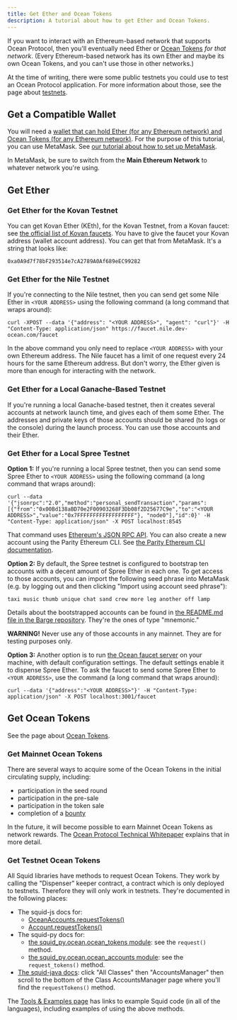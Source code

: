 ```yaml
---
title: Get Ether and Ocean Tokens
description: A tutorial about how to get Ether and Ocean Tokens.
---
```


If you want to interact with an Ethereum-based network that supports Ocean Protocol, then you'll eventually need Ether or [Ocean Tokens](/concepts/ocean-tokens/) _for that network_. (Every Ethereum-based network has its own Ether and maybe its own Ocean Tokens, and you can't use those in other networks.)

At the time of writing, there were some public testnets you could use to test an Ocean Protocol application. For more information about those, see the page about [testnets](/concepts/testnets/).

## Get a Compatible Wallet

You will need a [wallet that can hold Ether (for any Ethereum network) and Ocean Tokens (for any Ethereum network)](/concepts/wallets/). For the purpose of this tutorial, you can use MetaMask. See [our tutorial about how to set up MetaMask](/tutorials/metamask-setup/).

In MetaMask, be sure to switch from the **Main Ethereum Network** to whatever network you're using.

## Get Ether

### Get Ether for the Kovan Testnet

You can get Kovan Ether (KEth), for the Kovan Testnet, from a Kovan faucet: see [the official list of Kovan faucets](https://github.com/kovan-testnet/faucet). You have to give the faucet your Kovan address (wallet account address). You can get that from MetaMask. It's a string that looks like:

```text
0xa0A9d7f78bF293514e7cA2789A0Af689eEC99282
```

### Get Ether for the Nile Testnet

If you're connecting to the Nile testnet, then you can send get some Nile Ether in `<YOUR ADDRESS>` using the following command (a long command that wraps around):

`curl -XPOST --data '{"address": "<YOUR ADDRESS>", "agent": "curl"}' -H "Content-Type: application/json" https://faucet.nile.dev-ocean.com/faucet`

In the above command you only need to replace `<YOUR ADDRESS>` with your own Ethereum address. 
The Nile faucet has a limit of one request every 24 hours for the same Ethereum address. But don't worry, the Ether given is more than enough for interacting with the network.

### Get Ether for a Local Ganache-Based Testnet

If you're running a local Ganache-based testnet, then it creates several accounts at network launch time, and gives each of them some Ether. The addresses and private keys of those accounts should be shared (to logs or the console) during the launch process. You can use those accounts and their Ether.

### Get Ether for a Local Spree Testnet

**Option 1:** If you're running a local Spree testnet, then you can send some Spree Ether to `<YOUR ADDRESS>` using the following command (a long command that wraps around):

`curl --data '{"jsonrpc":"2.0","method":"personal_sendTransaction","params":[{"from":"0x00Bd138aBD70e2F00903268F3Db08f2D25677C9e","to":"<YOUR ADDRESS>","value":"0x7FFFFFFFFFFFFFFFFFF"}, "node0"],"id":0}' -H "Content-Type: application/json" -X POST localhost:8545`

That command uses [Ethereum's JSON RPC API](https://wiki.parity.io/JSONRPC.html). You can also create a new account using the Parity Ethereum CLI. See [the Parity Ethereum CLI documentation](https://wiki.parity.io/CLI-Sub-commands).

**Option 2:** By default, the Spree testnet is configured to bootstrap ten accounts with a decent amount of Spree Ether in each one. To get access to those accounts, you can import the following seed phrase into MetaMask (e.g. by logging out and then clicking "Import using account seed phrase"):

`taxi music thumb unique chat sand crew more leg another off lamp`

Details about the bootstrapped accounts can be found in [the README.md file in the Barge repository](https://github.com/oceanprotocol/barge/#spree-network). They're the ones of type "mnemonic."

**WARNING!** Never use any of those accounts in any mainnet. They are for testing purposes only.

**Option 3:** Another option is to run [the Ocean faucet server](https://github.com/oceanprotocol/faucet) on your machine, with default configuration settings. The default settings enable it to dispense Spree Ether. To ask the faucet to send some Spree Ether to `<YOUR ADDRESS>`, use the command (a long command that wraps around):

`curl --data '{"address":"<YOUR ADDRESS>"}' -H "Content-Type: application/json" -X POST localhost:3001/faucet`

## Get Ocean Tokens

See the page about [Ocean Tokens](/concepts/ocean-tokens/).

### Get Mainnet Ocean Tokens

There are several ways to acquire some of the Ocean Tokens in the initial circulating supply, including:

- participation in the seed round
- participation in the pre-sale
- participation in the token sale
- completion of a [bounty](/concepts/bounties/)

In the future, it will become possible to earn Mainnet Ocean Tokens as network rewards. The [Ocean Protocol Technical Whitepaper](https://oceanprotocol.com/tech-whitepaper.pdf) explains that in more detail.

### Get Testnet Ocean Tokens

All Squid libraries have methods to request Ocean Tokens. They work by calling the "Dispenser" keeper contract, a contract which is only deployed to testnets. Therefore they will only work in testnets. They're documented in the following places:

- The squid-js docs for:
  - [OceanAccounts.requestTokens()](/references/squid-js/#OceanAccounts-requestTokens)
  - [Account.requestTokens()](/references/squid-js/#Account-requestTokens)
- The squid-py docs for:
  - [the squid\_py.ocean.ocean\_tokens module](https://squid-py.readthedocs.io/en/develop/api/squid_py.ocean.ocean_tokens.html): see the `request()` method.
  - [the squid\_py.ocean.ocean\_accounts module](https://squid-py.readthedocs.io/en/develop/api/squid_py.ocean.ocean_accounts.html): see the `request_tokens()` method.
- [The squid-java docs](https://www.javadoc.io/doc/com.oceanprotocol/squid/): click "All Classes" then "AccountsManager" then scroll to the bottom of the Class AccountsManager page where you'll find the `requestTokens()` method.

The [Tools & Examples page](/concepts/tools/#examples) has links to example Squid code (in all of the languages), including examples of using the above methods.
